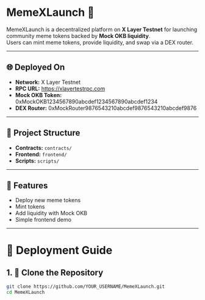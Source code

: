 # MemeXLaunch 🚀

MemeXLaunch is a decentralized platform on **X Layer Testnet** for launching community meme tokens backed by **Mock OKB liquidity**.  
Users can mint meme tokens, provide liquidity, and swap via a DEX router.

---

## 🌐 Deployed On
- **Network:** X Layer Testnet
- **RPC URL:** https://xlayertestrpc.com
- **Mock OKB Token:** 0xMockOKB1234567890abcdef1234567890abcdef1234
- **DEX Router:** 0xMockRouter9876543210abcdef9876543210abcdef9876

---

## 📂 Project Structure
- **Contracts:** `contracts/`
- **Frontend:** `frontend/`
- **Scripts:** `scripts/`

---

## 🎯 Features
- Deploy new meme tokens
- Mint tokens
- Add liquidity with Mock OKB
- Simple frontend demo

---

# 🚀 Deployment Guide

## 1. 📂 Clone the Repository
```bash
git clone https://github.com/YOUR_USERNAME/MemeXLaunch.git
cd MemeXLaunch
